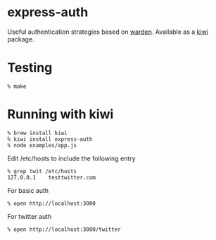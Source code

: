express-auth
============

Useful authentication strategies based on [warden]. Available as a [kiwi] package.

Testing
=======

    % make

Running with kiwi
=================

    % brew install kiwi
    % kiwi install express-auth
    % node examples/app.js

Edit /etc/hosts to include the following entry

    % grep twit /etc/hosts
    127.0.0.1    testtwitter.com

For basic auth

    % open http://localhost:3000

For twitter auth

    % open http://localhost:3000/twitter


[warden]: http://github.com/hassox/warden
[kiwi]: http://github.com/visionmedia/kiwi
